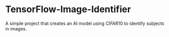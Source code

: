 # TensorFlow-Image-Identifier
A simple project that creates an AI model using CIFAR10 to identify subjects in images.
